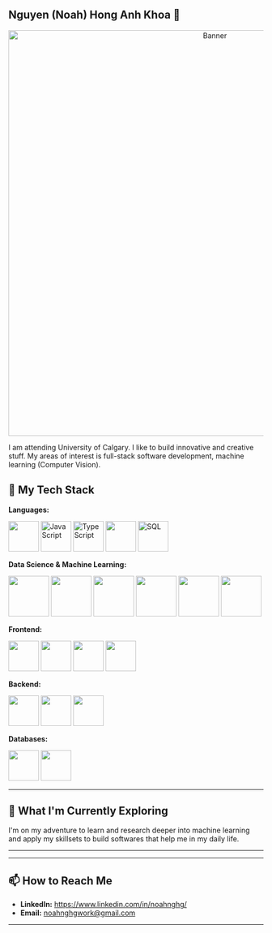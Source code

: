 ## Nguyen (Noah) Hong Anh Khoa 👋

<p align="center">
  <img src="/Users/noahnghg/Downloads/vecteezy_abstract-hexagon-pattern-vector-background_11020211.svg" width="800" alt="Banner">
</p>

I am attending University of Calgary. I like to build innovative and creative stuff. My areas of interest is full-stack software development, machine learning (Computer Vision). 


## 🔧 My Tech Stack

**Languages:**
<p align="left" >
  <img src="https://cdn.jsdelivr.net/gh/devicons/devicon@latest/icons/python/python-original.svg" width="60"/>
  <img src="https://cdn.jsdelivr.net/gh/devicons/devicon@latest/icons/javascript/javascript-original.svg" alt="JavaScript" width="60"/>
  <img src="https://cdn.jsdelivr.net/gh/devicons/devicon@latest/icons/typescript/typescript-original.svg" alt="TypeScript" width="60"/>
  
  <img src="https://cdn.jsdelivr.net/gh/devicons/devicon@latest/icons/java/java-original.svg" width="60"/>
          
  <img src="https://cdn.jsdelivr.net/gh/devicons/devicon@latest/icons/sqlite/sqlite-original.svg" alt="SQL" width="60"/>
  
</p>



**Data Science & Machine Learning:**

<p align="left">
  <img src="https://cdn.jsdelivr.net/gh/devicons/devicon@latest/icons/numpy/numpy-original-wordmark.svg" width="80" />
  <img src="https://cdn.jsdelivr.net/gh/devicons/devicon@latest/icons/pandas/pandas-plain-wordmark.svg" width="80"/>
  
  <img src="https://cdn.jsdelivr.net/gh/devicons/devicon@latest/icons/scikitlearn/scikitlearn-original.svg" width="80"/>
  
  <img src="https://cdn.jsdelivr.net/gh/devicons/devicon@latest/icons/pytorch/pytorch-original-wordmark.svg" width="80"/>
          
  <img src="https://cdn.jsdelivr.net/gh/devicons/devicon@latest/icons/tensorflow/tensorflow-original-wordmark.svg" width="80"/>
          
  <img src="https://cdn.jsdelivr.net/gh/devicons/devicon@latest/icons/opencv/opencv-original-wordmark.svg" width="80"/>
          
                    


**Frontend:**

<p align="left">
  <img src="https://cdn.jsdelivr.net/gh/devicons/devicon@latest/icons/react/react-original.svg" width="60"/>
  
  <img src="https://cdn.jsdelivr.net/gh/devicons/devicon@latest/icons/html5/html5-original.svg" width="60"/>
          
  <img src="https://cdn.jsdelivr.net/gh/devicons/devicon@latest/icons/css3/css3-original.svg" width="60"/>
          
  <img src="https://cdn.jsdelivr.net/gh/devicons/devicon@latest/icons/tailwindcss/tailwindcss-original.svg" width="60"/>
           
</p>

**Backend:** 

<p align="left">
 
  <img src="https://cdn.jsdelivr.net/gh/devicons/devicon@latest/icons/express/express-original.svg" width="60"/>
          
  <img src="https://cdn.jsdelivr.net/gh/devicons/devicon@latest/icons/flask/flask-original.svg" width="60"/>
          
  <img src="https://cdn.jsdelivr.net/gh/devicons/devicon@latest/icons/django/django-plain.svg" width="60"/>
          
          
</p>


**Databases:**
<p align="left">
  
  <img src="https://cdn.jsdelivr.net/gh/devicons/devicon@latest/icons/mysql/mysql-original-wordmark.svg" width="60"/>
    
  <img src="https://cdn.jsdelivr.net/gh/devicons/devicon@latest/icons/postgresql/postgresql-original-wordmark.svg" width="60" />
          
          
</p> 

---

## 🌱 What I'm Currently Exploring

I'm on my adventure to learn and research deeper into machine learning and apply my skillsets to build softwares that help me in my daily life.

---

---

## 📫 How to Reach Me

* **LinkedIn:** https://www.linkedin.com/in/noahnghg/
* **Email:** noahnghgwork@gmail.com

---


<!--
**noahnghg/noahnghg** is a ✨ _special_ ✨ repository because its `README.md` (this file) appears on your GitHub profile.

Here are some ideas to get you started:

- 🔭 I’m currently working on ...
- 🌱 I’m currently learning ...
- 👯 I’m looking to collaborate on ...
- 🤔 I’m looking for help with ...
- 💬 Ask me about ...
- 📫 How to reach me: ...
- 😄 Pronouns: ...
- ⚡ Fun fact: ...
-->

